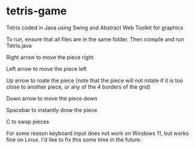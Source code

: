 # tetris-game
Tetris coded in Java using Swing and Abstract Web Toolkit for graphics

To run, ensure that all files are in the same folder.  Then compile and run Tetris.java

Right arrow to move the piece right

Left arrow to move the piece left

Up arrow to roate the piece (note that the piece will not rotate if it is too close to another piece, or any of the 4 borders of the grid)

Down arrow to move the piece down

Spacebar to instantly drow the piece

C to swap pieces

For some reason keyboard input does not work on Windows 11, but works fine on Linux.  I'd like to fix this some time in the future.

